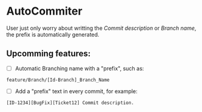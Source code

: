 # AutoCommiter

User just only worry about writting the *Commit description* or *Branch name*, the prefix is automatically generated.

## Upcomming features:

- [ ] Automatic Branching name with a "prefix", such as: 
```
feature/Branch/[Id-Branch]_Branch_Name
```

- [ ] Add a "prefix" text in every commit, for example:
```
[ID-1234][BugFix][Ticket12] Commit description.
```



